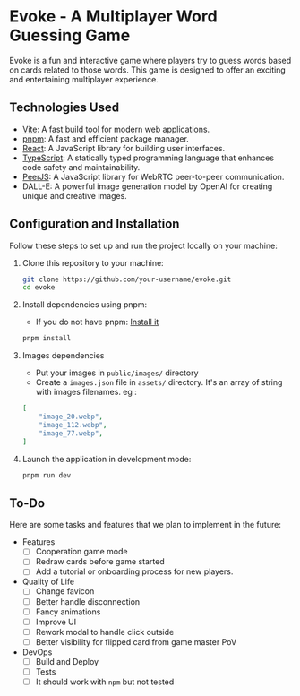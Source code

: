 # Evoke - A Multiplayer Word Guessing Game

Evoke is a fun and interactive game where players try to guess words based on cards related to those words. This game is designed to offer an exciting and entertaining multiplayer experience.

## Technologies Used

- [Vite](https://vitejs.dev/): A fast build tool for modern web applications.
- [pnpm](https://pnpm.io/): A fast and efficient package manager.
- [React](https://reactjs.org/): A JavaScript library for building user interfaces.
- [TypeScript](https://www.typescriptlang.org/): A statically typed programming language that enhances code safety and maintainability.
- [PeerJS](https://peerjs.com/): A JavaScript library for WebRTC peer-to-peer communication.
- DALL-E: A powerful image generation model by OpenAI for creating unique and creative images.

## Configuration and Installation

Follow these steps to set up and run the project locally on your machine:

1. Clone this repository to your machine:
   ```bash
   git clone https://github.com/your-username/evoke.git
   cd evoke
   ```
2. Install dependencies using pnpm:
    - If you do not have pnpm: [Install it](https://pnpm.io/installation)
   ```bash
   pnpm install
   ```
3. Images dependencies
    - Put your images in `public/images/` directory
    - Create a `images.json` file in `assets/` directory. It's an array of string with images filenames. eg :
    ```json
    [
        "image_20.webp",
        "image_112.webp",
        "image_77.webp",
    ]
    ```

3. Launch the application in development mode:
    ```bash
    pnpm run dev
    ```

## To-Do

Here are some tasks and features that we plan to implement in the future:

- Features
  - [ ] Cooperation game mode
  - [ ] Redraw cards before game started
  - [ ] Add a tutorial or onboarding process for new players.
- Quality of Life
  - [ ] Change favicon
  - [ ] Better handle disconnection
  - [ ] Fancy animations
  - [ ] Improve UI
  - [ ] Rework modal to handle click outside
  - [ ] Better visibility for flipped card from game master PoV
- DevOps
  - [ ] Build and Deploy
  - [ ] Tests
  - [ ] It should work with `npm` but not tested